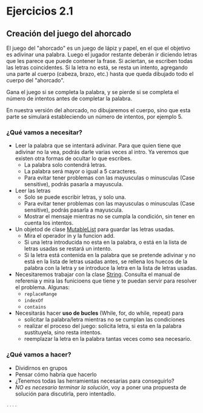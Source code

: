 # Ejercicios 2.1
## Creación del juego del ahorcado
El juego del "ahorcado" es un juego de lápiz y papel, en el que el objetivo es adivinar una palabra. Luego el jugador restante deberán ir diciendo letras que les parece que puede contener la frase. Si aciertan, se escriben todas las letras coincidentes.  Si la letra no está, se resta un intento, agregando una parte al cuerpo (cabeza, brazo, etc.) hasta que queda dibujado todo el cuerpo del "ahorcado".

Gana el juego si se completa la palabra, y se pierde si se completa el número de intentos antes de completar la palabra.

En nuestra versión del ahorcado, no dibujaremos el cuerpo, sino que esta parte se simulará estableciendo un número de intentos, por ejemplo 5.

### ¿Qué vamos a necesitar?
- Leer la palabra que se intentará adivinar. Para que quien tiene que adivinar no la vea, podrás darle varias veces al intro. Ya veremos que existen otra formas de ocultar lo que escribes.
  + La palabra solo contendrá letras.
  + La palabra será mayor o igual a 5 caracteres.
  + Para evitar tener problemas con las mayusculas o minusculas (Case sensitive), podrás pasarla a mayuscula.
- Leer las letras
  + Solo se puede escribir letras, y solo una.
  + Para evitar tener problemas con las mayusculas o minusculas (Case sensitive), podrás pasarla a mayuscula.
  + Mostrar el mensaje mientras no se cumpla la condición, sin tener en cuenta los intentos.
- Un objetod de clase [MutableList](https://kotlinlang.org/api/latest/jvm/stdlib/kotlin.collections/-mutable-list/) para guardar las letras usadas.
  + Mira el operador in y la funcion add.
  + Si una letra introducida no esta en la palabra, o está en la lista de letras usadas se restará un intento.
  + Si la letra está contenida en la palabra que se pretende adivinar y no está en la lista de letras usadas antes, se rellena los huecos de la palabra con la letra y se introduce la letra en la lista de letras usadas.
- Necesitaremos trabajar con la clase [String](https://kotlinlang.org/api/latest/jvm/stdlib/kotlin/-string/). Consulta el manual de referenia y mira las funicioens que tiene y te puedan servir para resolver el problema. Algunas:
  + ```replaceRange```
  + ```indexOf```
  + ```contains```
- Necesitarás hacer **uso de bucles** (While, for, do while, repeat) para
  + solicitar la palabra/letra mientras no se cumplan las condiciones
  + realizar el proceso del juego: solicita letra, si esta en la palabra sustituyela, sino resta intentos.
  + reemplazar la letra en la palabra tantas veces como sea necesario.

### ¿Qué vamos a hacer?
- Dividirnos en grupos
- Pensar cómo habría que hacerlo
- ¿Tenemos todas las herramientas necesarias para conseguirlo?
- *NO es necesario terminar la solución*, voy a poner una propuesta de solución para discutirla, pero intentadlo.


~~~ kt
....

~~~